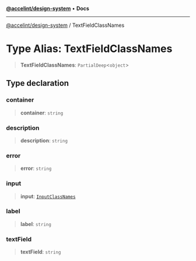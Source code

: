 [**@accelint/design-system**](../README.md) • **Docs**

***

[@accelint/design-system](../README.md) / TextFieldClassNames

# Type Alias: TextFieldClassNames

> **TextFieldClassNames**: `PartialDeep`\<`object`\>

## Type declaration

### container

> **container**: `string`

### description

> **description**: `string`

### error

> **error**: `string`

### input

> **input**: [`InputClassNames`](InputClassNames.md)

### label

> **label**: `string`

### textField

> **textField**: `string`
